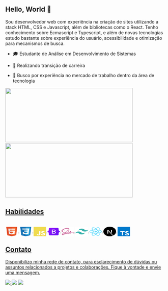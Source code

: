 <h2>Hello, World 🖖</h2>

<p>Sou desenvolvedor web com experiência na criação de sites utilizando a stack HTML, CSS e Javascript, além de bibliotecas como o React. Tenho conhecimento sobre Ecmascript e Typescript, e além de novas tecnologias estudo bastante sobre experiência do usuário, acessibilidade e otimização para mecanismos de busca.</p>

- 🎓 Estudante de Análise em Desenvolvimento de Sistemas 

- 💼 Realizando transição de carreira 

- 🚀 Busco por experiência no mercado de trabalho dentro da área de tecnologia

<div>
  <a href="https://github.com/sandrorochadev">
  <img height="170em" width="400em" src="https://github-readme-stats.vercel.app/api?username=sandrorochadev&show_icons=true&theme=radical&include_all_commits=true&count_private=true"/>
  <img height="170em" width="400em" src="https://github-readme-stats.vercel.app/api/top-langs/?username=sandrorochadev&layout=compact&langs_count=7&theme=radical"/>
</div>

<h2>Habilidades</h2>
  
<div style="display: inline_block"><br>
  <img align="center" alt="HTML" height="30" width="40" src="https://raw.githubusercontent.com/devicons/devicon/master/icons/html5/html5-original.svg">
  <img align="center" alt="CSS" height="30" width="40" src="https://raw.githubusercontent.com/devicons/devicon/master/icons/css3/css3-original.svg">
  <img align="center" alt="Javascript" height="30" width="40" src="https://raw.githubusercontent.com/devicons/devicon/master/icons/javascript/javascript-plain.svg">
  <img align="center" alt="Javascript" height="30" width="40" src="https://raw.githubusercontent.com/devicons/devicon/master/icons/bootstrap/bootstrap-original.svg">
  <img align="center" alt="React" height="30" width="40" src="https://raw.githubusercontent.com/devicons/devicon/master/icons/sass/sass-original.svg">
  <img align="center" alt="React" height="30" width="40" src="https://raw.githubusercontent.com/devicons/devicon/master/icons/tailwindcss/tailwindcss-plain.svg">
  <img align="center" alt="Typescript" height="30" width="40" src="https://raw.githubusercontent.com/devicons/devicon/master/icons/react/react-original.svg">
  <img align="center" alt="Typescript" height="30" width="40" src="https://raw.githubusercontent.com/devicons/devicon/master/icons/nextjs/nextjs-original.svg">
  <img align="center" alt="Typescript" height="30" width="40" src="https://raw.githubusercontent.com/devicons/devicon/master/icons/typescript/typescript-plain.svg">
  
</div>
  
<h2>Contato</h2>

<p>Disponibilizo minha rede de contato, para esclarecimento de dúvidas ou assuntos relacionados a projetos e colaborações. Fique à vontade e envie uma mensagem.</p>

<a href="https://mail.google.com/mail/?view=cm&fs=1&tf=1&to=sandrorochadev@gmail.com" alt="Gmail">
<img src="https://img.shields.io/badge/-Email-ffffff?style=for-the-badge&logo=gmail&logoColor=ea20278&link=https://mail.google.com/mail/?view=cm&fs=1&tf=1&to=sandrorochadev@gmail.com">
 
<a href="https://www.linkedin.com/in/sandrorochadev" alt="Linkedin">
<img src="https://img.shields.io/badge/LinkedIn-4cc9f0?style=for-the-badge&logo=linkedin&logoColor=white"/></a>
  
<a href="https://sandrorochadev.me/" alt="Portfolio">
<img src="https://img.shields.io/badge/Portfolio-f72585?style=for-the-badge&logo=About.me&logoColor=white"/></a>
